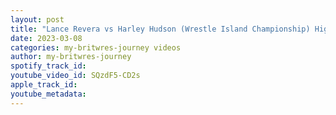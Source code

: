 ```yaml
---
layout: post
title: "Lance Revera vs Harley Hudson (Wrestle Island Championship) Highlights - Extreme Fields 2022"
date: 2023-03-08
categories: my-britwres-journey videos
author: my-britwres-journey
spotify_track_id: 
youtube_video_id: SQzdF5-CD2s
apple_track_id: 
youtube_metadata: 
---
```

